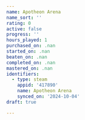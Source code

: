 ```yaml
---
name: Apotheon Arena
name_sort: ''
rating: 0
active: false
progress: ''
hours_played: 1
purchased_on: .nan
started_on: .nan
beaten_on: .nan
completed_on: .nan
mastered_on: .nan
identifiers:
  - type: steam
    appid: '417890'
    name: Apotheon Arena
    synced_on: '2024-10-04'
draft: true

---
```


